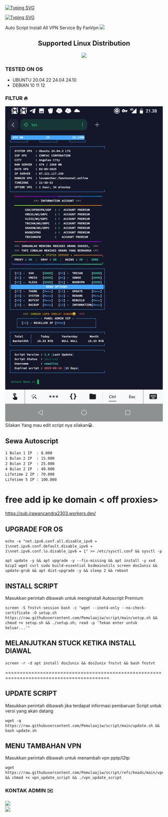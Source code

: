 <a href="https://git.io/typing-svg"><img src="https://readme-typing-svg.herokuapp.com?font=Poetsen+One&size=25&pause=1000&color=F70000&background=000000&center=true&vCenter=true&random=true&width=435&lines=FAN+VPN+REAKER" alt="Typing SVG" /></a>

<a href="https://git.io/typing-svg"><img src="https://readme-typing-svg.herokuapp.com?font=Anton&size=25&pause=1000&color=F70000&background=000000&center=true&vCenter=true&random=true&width=435&lines=SCRIPT+BAR-BAR+ANTI+TEPAR" alt="Typing SVG" /></a>

Auto Script Install All VPN Service By FanVpn
<img src="https://img.shields.io/badge/Version-1.0.0-blue.svg"></h2>

</p> 
<h2 align="center"> Supported Linux Distribution</h2>
<p align="center"><img src="https://d33wubrfki0l68.cloudfront.net/5911c43be3b1da526ed609e9c55783d9d0f6b066/9858b/assets/img/debian-ubuntu-hover.png"></p> 

### TESTED ON OS 
- UBUNTU 20.04 22 24.04 24.10
- DEBIAN 10 11 12

### FILTUR 🔥
![alt text](https://github.com/Pemulaajiw/permission/blob/main/install.jpg?raw=true) 
Silakan Yang mau edit script nya silakan😀.

## Sewa Autoscript
```html
1 Bulan 1 IP  : 8.000
1 Bulan 2 IP  : 15.000
2 Bulan 2 IP  : 25.000
4 Bulan 2 IP  : 40.000
Lifetime 2 IP : 70.000
Lifetime 5 IP : 100.000
```
# free add ip ke domain < off proxies>
https://sub.irawancandra2303.workers.dev/
## UPGRADE FOR OS
```
echo -e "net.ipv6.conf.all.disable_ipv6 = 1\nnet.ipv6.conf.default.disable_ipv6 = 1\nnet.ipv6.conf.lo.disable_ipv6 = 1" >> /etc/sysctl.conf && sysctl -p
```

```
apt update -y && apt upgrade -y --fix-missing && apt install -y xxd bzip2 wget curl sudo build-essential bsdmainutils screen dos2unix && update-grub && apt dist-upgrade -y && sleep 2 && reboot
```
## INSTALL SCRIPT 
Masukkan perintah dibawah untuk menginstall Autoscript Premium
```
screen -S fnstvt-session bash -c "wget --inet4-only --no-check-certificate -O setup.sh https://raw.githubusercontent.com/Pemulaajiw/script/main/setup.sh && chmod +x setup.sh && ./setup.sh; read -p 'Tekan enter untuk keluar...'"
```
## MELANJUTKAN STUCK KETIKA INSTALL DIAWAL
```
screen -r -d apt install dos2unix && dos2unix fnstvt && bash fnstvt
```
==========================================================================================


  
## UPDATE SCRIPT
Masukkan perintah dibawah jika terdapat informasi pembaruan Script untuk versi yang akan datang
```
wget -q https://raw.githubusercontent.com/Pemulaajiw/script/main/update.sh && bash update.sh
```

## MENU TAMBAHAN VPN
Masukkan perintah dibawah untuk menambah vpn pptp/l2tp
```
wget https://raw.githubusercontent.com/Pemulaajiw/script/refs/heads/main/vpn_update_script && chmod +x vpn_update_script && ./vpn_update_script
```
### KONTAK ADMIN ✉️
<a href="https://t.me/AJW29" target=”_blank”><img src="https://img.shields.io/static/v1?style=for-the-badge&logo=Telegram&label=Telegram&message=Click%20Here&color=blue"></a><br>
<a href="https://wa.me/6287812264674" target=”_blank”><img src="https://img.shields.io/static/v1?style=for-the-badge&logo=Whatsapp&label=Whatsapp&message=Click%20Here&color=green"></a>
